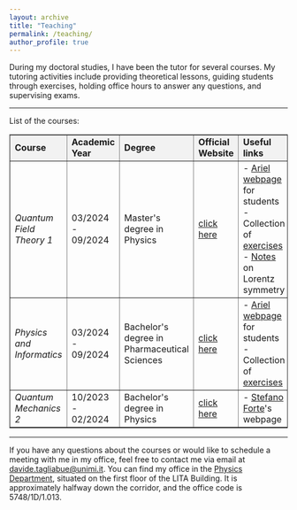 ```yaml
---
layout: archive
title: "Teaching"
permalink: /teaching/
author_profile: true
---
```


<style>
  div {
    text-align: justify;
  }
</style>


During my doctoral studies, I have been the tutor for several courses. My tutoring activities include providing theoretical lessons, guiding students through exercises, holding office hours to answer any questions, and supervising exams.

---

List of the courses:

<table border="1">
  <tr style="background-color: #f2f2f2;">
    <td width="18%"><b> Course </b></td>
    <td width="15%"><b> Academic Year </b></td>
    <td width="33%"><b> Degree </b></td>
    <td width="13%"><b> Official Website </b></td>
    <td width="21%"><b> Useful links </b></td>
  </tr>
  <tr>
    <td><i> Quantum Field Theory 1 </i></td>
    <td> 03/2024 - 09/2024 </td>
    <td> Master's degree in Physics </td>
    <td> <a href="https://www.unimi.it/en/education/degree-programme-courses/2024/quantum-field-theory-1"> click here </a> </td>
    <td> - <a href="https://myariel.unimi.it/course/view.php?id=2597"> Ariel webpage</a> for students 
         <br>
         - Collection of <a href="../files/QFT_exercises.pdf"> exercises</a> 
         <br>
         - <a href="../files/Notes_Basics_QFT.pdf"> Notes</a> on Lorentz symmetry </td>
  </tr>
  <tr>
    <td><i> Physics and Informatics </i></td>
    <td> 03/2024 - 09/2024 </td>
    <td> Bachelor's degree in Pharmaceutical Sciences </td>
    <td> <a href="https://www.unimi.it/en/education/degree-programme-courses/2024/physics-and-informatics"> click here </a> </td>
    <td> - <a href="https://elearning.unimi.it/authentication/skin/ariel2/login.aspx?url=https%3a%2f%2fnnerif.ariel.ctu.unimi.it%3a443%2fv5%2fhome%2fDefault.aspx&service=https%3a%2f%2fnnerif.ariel.ctu.unimi.it%2fv5&c=true"> Ariel webpage</a> for students
         <br>
         - Collection of <a href="../files/Exercises_Pharmaceutical_Sciences.pdf"> exercises</a>  
         </td>
  </tr>
  <tr>
    <td><i> Quantum Mechanics 2 </i></td>
    <td> 10/2023 - 02/2024 </td>
    <td> Bachelor's degree in Physics </td>
    <td> <a href="https://www.unimi.it/en/education/degree-programme-courses/2024/quantum-phisycs-2"> click here </a> </td>
    <td> - <a href="https://pcforte.mi.infn.it/mq/index.html"> Stefano Forte</a>'s webpage </td>
  </tr>
</table>

---

If you have any questions about the courses or would like to schedule a meeting with me in my office, feel free to contact me via email at [davide.tagliabue@unimi.it](mailto:davide.tagliabue@unimi.it). You can find my office in the [Physics Department](https://www.google.com/maps/place/uniMI+·+Dipartimento+di+Fisica/@45.4765077,9.230825,15z/data=!4m6!3m5!1s0x4786c6f44476e85f:0x9118846f43190d5e!8m2!3d45.4765077!4d9.230825!16s%2Fg%2F1hhkczltw?entry=ttu), situated on the first floor of the LITA Building. It is approximately halfway down the corridor, and the office code is 5748/1D/1.013.



